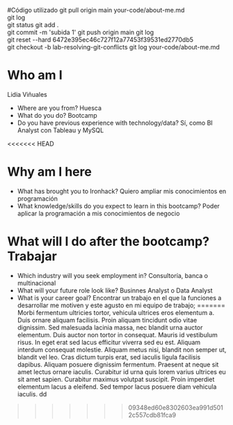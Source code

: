 #Código utilizado
git pull origin main 
your-code/about-me.md   
git log  
git status
git add .  
git commit -m 'subida 1' 
git push origin main 
git log  
git reset --hard 6472e395ec46c727f12a77453f39531ed2770db5                                                               
git checkout -b lab-resolving-git-conflicts
git log
your-code/about-me.md 


# Who am I
Lidia Viñuales
* Where are you from? Huesca
* What do you do? Bootcamp
* Do you have previous experience with technology/data? Sí, como BI Analyst con Tableau y MySQL

<<<<<<< HEAD
# Why am I here

* What has brought you to Ironhack? Quiero ampliar mis conocimientos en programación
* What knowledge/skills do you expect to learn in this bootcamp? Poder aplicar la programación a mis conocimientos de negocio

# What will I do after the bootcamp? Trabajar

* Which industry will you seek employment in? Consultoría, banca o multinacional
* What will your future role look like? Businnes Analyst o Data Analyst
* What is your career goal? Encontrar un trabajo en el que la funciones a desarrollar me motiven y este agusto en mi equipo de trabajo; 
=======
Morbi fermentum ultricies tortor, vehicula ultrices eros elementum a. Duis ornare aliquam facilisis. Proin aliquam tincidunt odio vitae dignissim. Sed malesuada lacinia massa, nec blandit urna auctor elementum. Duis auctor non tortor in consequat. Mauris id vestibulum risus. In eget erat sed lacus efficitur viverra sed eu est. Aliquam interdum consequat molestie. Aliquam metus nisi, blandit non semper ut, blandit vel leo. Cras dictum turpis erat, sed iaculis ligula facilisis dapibus. Aliquam posuere dignissim fermentum. Praesent at neque sit amet lectus ornare iaculis. Curabitur id urna quis lorem varius ultrices eu sit amet sapien. Curabitur maximus volutpat suscipit. Proin imperdiet elementum lacus a eleifend. Sed tempor lacus posuere diam vehicula iaculis.
dd
>>>>>>> 09348ed60e8302603ea991d5012c557cdb81fca9
